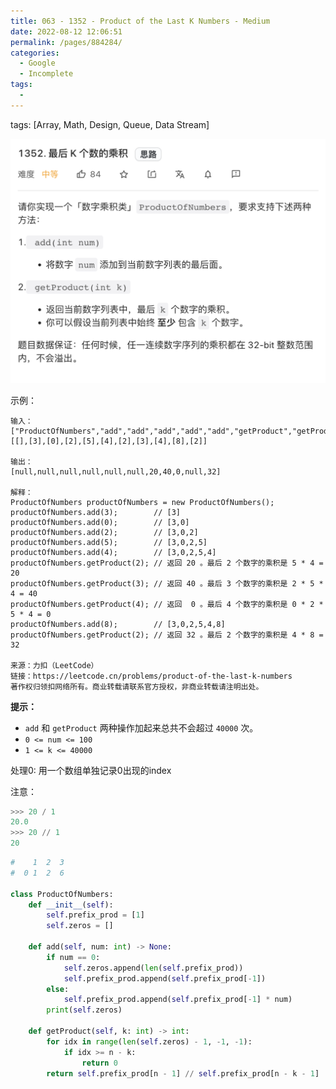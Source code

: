 ```yaml
---
title: 063 - 1352 - Product of the Last K Numbers - Medium
date: 2022-08-12 12:06:51
permalink: /pages/884284/
categories:
  - Google
  - Incomplete
tags:
  - 
---
```

tags: [Array, Math, Design, Queue, Data Stream]


![](https://raw.githubusercontent.com/emmableu/image/master/202208181628352.png)

示例：

```
输入：
["ProductOfNumbers","add","add","add","add","add","getProduct","getProduct","getProduct","add","getProduct"]
[[],[3],[0],[2],[5],[4],[2],[3],[4],[8],[2]]

输出：
[null,null,null,null,null,null,20,40,0,null,32]

解释：
ProductOfNumbers productOfNumbers = new ProductOfNumbers();
productOfNumbers.add(3);        // [3]
productOfNumbers.add(0);        // [3,0]
productOfNumbers.add(2);        // [3,0,2]
productOfNumbers.add(5);        // [3,0,2,5]
productOfNumbers.add(4);        // [3,0,2,5,4]
productOfNumbers.getProduct(2); // 返回 20 。最后 2 个数字的乘积是 5 * 4 = 20
productOfNumbers.getProduct(3); // 返回 40 。最后 3 个数字的乘积是 2 * 5 * 4 = 40
productOfNumbers.getProduct(4); // 返回  0 。最后 4 个数字的乘积是 0 * 2 * 5 * 4 = 0
productOfNumbers.add(8);        // [3,0,2,5,4,8]
productOfNumbers.getProduct(2); // 返回 32 。最后 2 个数字的乘积是 4 * 8 = 32 

来源：力扣（LeetCode）
链接：https://leetcode.cn/problems/product-of-the-last-k-numbers
著作权归领扣网络所有。商业转载请联系官方授权，非商业转载请注明出处。
```

**提示：**

-   `add` 和 `getProduct` 两种操作加起来总共不会超过 `40000` 次。
-   `0 <= num <= 100`
-   `1 <= k <= 40000`


处理0: 用一个数组单独记录0出现的index


注意： 
```python
>>> 20 / 1
20.0
>>> 20 // 1
20
```

```python
#	 1  2  3
#  0 1  2  6	

class ProductOfNumbers:
	def __init__(self):
		self.prefix_prod = [1]
		self.zeros = []

	def add(self, num: int) -> None:
		if num == 0:
			self.zeros.append(len(self.prefix_prod))
			self.prefix_prod.append(self.prefix_prod[-1])
		else:
			self.prefix_prod.append(self.prefix_prod[-1] * num)
		print(self.zeros)

	def getProduct(self, k: int) -> int:
		for idx in range(len(self.zeros) - 1, -1, -1):
			if idx >= n - k:
				return 0
		return self.prefix_prod[n - 1] // self.prefix_prod[n - k - 1] 
```